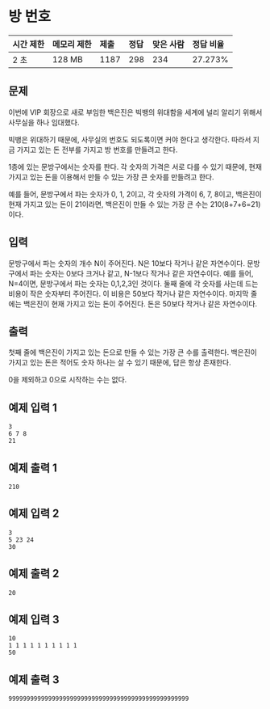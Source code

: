 # 방 번호

| 시간 제한 | 메모리 제한 | 제출 | 정답 | 맞은 사람 | 정답 비율 |
| :-------- | :---------- | :--- | :--- | :-------- | :-------- |
| 2 초      | 128 MB      | 1187 | 298  | 234       | 27.273%   |

## 문제

이번에 VIP 회장으로 새로 부임한 백은진은 빅뱅의 위대함을 세계에 널리 알리기 위해서 사무실을 하나 임대했다.

빅뱅은 위대하기 때문에, 사무실의 번호도 되도록이면 커야 한다고 생각한다. 따라서 지금 가지고 있는 돈 전부를 가지고 방 번호를 만들려고 한다.

1층에 있는 문방구에서는 숫자를 판다. 각 숫자의 가격은 서로 다를 수 있기 때문에, 현재 가지고 있는 돈을 이용해서 만들 수 있는 가장 큰 숫자를 만들려고 한다.

예를 들어, 문방구에서 파는 숫자가 0, 1, 2이고, 각 숫자의 가격이 6, 7, 8이고, 백은진이 현재 가지고 있는 돈이 21이라면, 백은진이 만들 수 있는 가장 큰 수는 210(8+7+6=21)이다.
 

## 입력

문방구에서 파는 숫자의 개수 N이 주어진다. N은 10보다 작거나 같은 자연수이다. 문방구에서 파는 숫자는 0보다 크거나 같고, N-1보다 작거나 같은 자연수이다. 예를 들어, N=4이면, 문방구에서 파는 숫자는 0,1,2,3인 것이다. 둘째 줄에 각 숫자를 사는데 드는 비용이 작은 숫자부터 주어진다. 이 비용은 50보다 작거나 같은 자연수이다. 마지막 줄에는 백은진이 현재 가지고 있는 돈이 주어진다. 돈은 50보다 작거나 같은 자연수이다.

## 출력

첫째 줄에 백은진이 가지고 있는 돈으로 만들 수 있는 가장 큰 수를 출력한다. 백은진이 가지고 있는 돈은 적어도 숫자 하나는 살 수 있기 때문에, 답은 항상 존재한다.

0을 제외하고 0으로 시작하는 수는 없다.

## 예제 입력 1

```
3
6 7 8
21
```

## 예제 출력 1

```
210
```

## 예제 입력 2

```
3
5 23 24
30
```

## 예제 출력 2

```
20
```

## 예제 입력 3

```
10
1 1 1 1 1 1 1 1 1 1
50
```

## 예제 출력 3

```
99999999999999999999999999999999999999999999999999
```